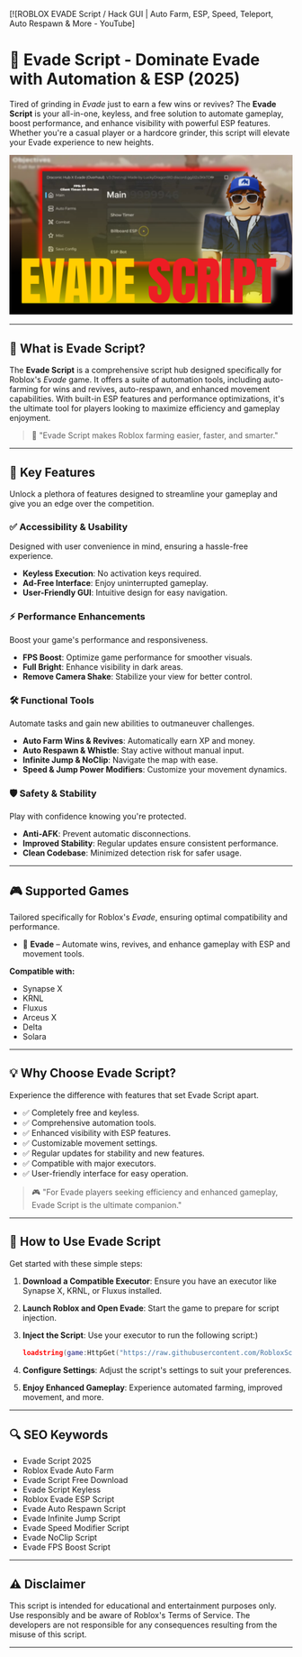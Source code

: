 [![ROBLOX EVADE Script / Hack GUI | Auto Farm, ESP, Speed, Teleport, Auto Respawn & More - YouTube]

# 🔵 Evade Script - Dominate Evade with Automation & ESP (2025)

Tired of grinding in *Evade* just to earn a few wins or revives? The **Evade Script** is your all-in-one, keyless, and free solution to automate gameplay, boost performance, and enhance visibility with powerful ESP features. Whether you're a casual player or a hardcore grinder, this script will elevate your Evade experience to new heights.

![script-image](https://github.com/RobloxScriptsMan/Evade/blob/main/evade.png)

---

## 🎯 What is Evade Script?

The **Evade Script** is a comprehensive script hub designed specifically for Roblox's *Evade* game. It offers a suite of automation tools, including auto-farming for wins and revives, auto-respawn, and enhanced movement capabilities. With built-in ESP features and performance optimizations, it's the ultimate tool for players looking to maximize efficiency and gameplay enjoyment.

> 🔵 "Evade Script makes Roblox farming easier, faster, and smarter."

---

## 🌟 Key Features

Unlock a plethora of features designed to streamline your gameplay and give you an edge over the competition.

### ✅ Accessibility & Usability

Designed with user convenience in mind, ensuring a hassle-free experience.

* **Keyless Execution**: No activation keys required.
* **Ad-Free Interface**: Enjoy uninterrupted gameplay.
* **User-Friendly GUI**: Intuitive design for easy navigation.
### ⚡ Performance Enhancements

Boost your game's performance and responsiveness.

* **FPS Boost**: Optimize game performance for smoother visuals.
* **Full Bright**: Enhance visibility in dark areas.
* **Remove Camera Shake**: Stabilize your view for better control.

### 🛠️ Functional Tools

Automate tasks and gain new abilities to outmaneuver challenges.

* **Auto Farm Wins & Revives**: Automatically earn XP and money.
* **Auto Respawn & Whistle**: Stay active without manual input.
* **Infinite Jump & NoClip**: Navigate the map with ease.
* **Speed & Jump Power Modifiers**: Customize your movement dynamics.

### 🛡️ Safety & Stability

Play with confidence knowing you're protected.

* **Anti-AFK**: Prevent automatic disconnections.
* **Improved Stability**: Regular updates ensure consistent performance.
* **Clean Codebase**: Minimized detection risk for safer usage.

---

## 🎮 Supported Games

Tailored specifically for Roblox's *Evade*, ensuring optimal compatibility and performance.

* 🥭 **Evade** – Automate wins, revives, and enhance gameplay with ESP and movement tools.

**Compatible with:**

* Synapse X
* KRNL
* Fluxus
* Arceus X
* Delta
* Solara
---

## 💡 Why Choose Evade Script?

Experience the difference with features that set Evade Script apart.

* ✅ Completely free and keyless.
* ✅ Comprehensive automation tools.
* ✅ Enhanced visibility with ESP features.
* ✅ Customizable movement settings.
* ✅ Regular updates for stability and new features.
* ✅ Compatible with major executors.
* ✅ User-friendly interface for easy operation.

> 🎮 "For Evade players seeking efficiency and enhanced gameplay, Evade Script is the ultimate companion."

---

## 🧠 How to Use Evade Script

Get started with these simple steps:

1. **Download a Compatible Executor**: Ensure you have an executor like Synapse X, KRNL, or Fluxus installed.
2. **Launch Roblox and Open Evade**: Start the game to prepare for script injection.
3. **Inject the Script**: Use your executor to run the following script:)

   ```lua
   loadstring(game:HttpGet("https://raw.githubusercontent.com/RobloxScriptsMan/Evade/refs/heads/main/Evade%20Script.lua"))()
   ```



4. **Configure Settings**: Adjust the script's settings to suit your preferences.
5. **Enjoy Enhanced Gameplay**: Experience automated farming, improved movement, and more.

---

## 🔍 SEO Keywords

* Evade Script 2025
* Roblox Evade Auto Farm
* Evade Script Free Download
* Evade Script Keyless
* Roblox Evade ESP Script
* Evade Auto Respawn Script
* Evade Infinite Jump Script
* Evade Speed Modifier Script
* Evade NoClip Script
* Evade FPS Boost Script

---

## ⚠️ Disclaimer

This script is intended for educational and entertainment purposes only. Use responsibly and be aware of Roblox's Terms of Service. The developers are not responsible for any consequences resulting from the misuse of this script.

---

